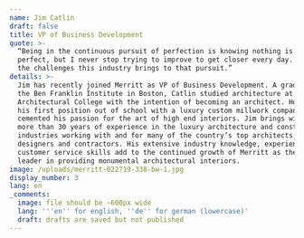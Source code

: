 ```yaml
---
name: Jim Catlin
draft: false
title: VP of Business Development
quote: >-
  “Being in the continuous pursuit of perfection is knowing nothing is ever
  perfect, but I never stop trying to improve to get closer every day. I enjoy
  the challenges this industry brings to that pursuit.”
details: >-
  Jim has recently joined Merritt as VP of Business Development. A graduate of
  the Ben Franklin Institute in Boston, Catlin studied architecture at Boston
  Architectural College with the intention of becoming an architect. However,
  his first position out of school with a luxury custom millwork company
  cemented his passion for the art of high end interiors. Jim brings with him
  more than 30 years of experience in the luxury architecture and construction
  industries working with and for many of the country’s top architects,
  designers and contractors. His extensive industry knowledge, experience, and
  customer service skills add to the continued growth of Merritt as the industry
  leader in providing monumental architectural interiors.
image: /uploads/merritt-022719-338-bw-1.jpg
display_number: 3
lang: en
_comments:
  image: file should be ~600px wide
  lang: '''en'' for english, ''de'' for german (lowercase)'
  draft: drafts are saved but not published
---
```

